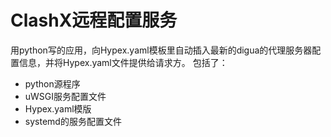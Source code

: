 # ClashX远程配置服务

用python写的应用，向Hypex.yaml模板里自动插入最新的digua的代理服务器配置信息，并将Hypex.yaml文件提供给请求方。
包括了：
* python源程序
* uWSGI服务配置文件
* Hypex.yaml模版
* systemd的服务配置文件
